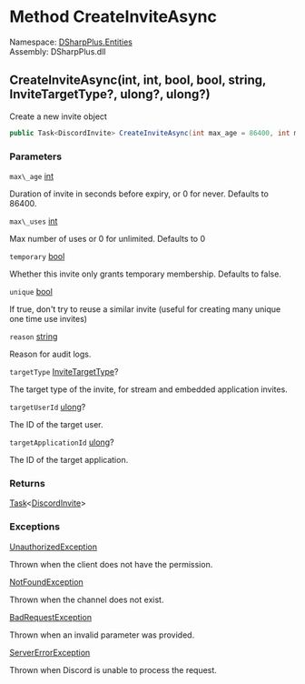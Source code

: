 # Method CreateInviteAsync

Namespace: [DSharpPlus.Entities](DSharpPlus.Entities.md)  
Assembly: DSharpPlus.dll

## <a id="DSharpPlus_Entities_DiscordChannel_CreateInviteAsync_System_Int32_System_Int32_System_Boolean_System_Boolean_System_String_System_Nullable_DSharpPlus_InviteTargetType__System_Nullable_System_UInt64__System_Nullable_System_UInt64__"></a>CreateInviteAsync\(int, int, bool, bool, string, InviteTargetType?, ulong?, ulong?\)

Create a new invite object

```csharp
public Task<DiscordInvite> CreateInviteAsync(int max_age = 86400, int max_uses = 0, bool temporary = false, bool unique = false, string reason = null, InviteTargetType? targetType = null, ulong? targetUserId = null, ulong? targetApplicationId = null)
```

### Parameters

`max\_age` [int](https://learn.microsoft.com/dotnet/api/system.int32)

Duration of invite in seconds before expiry, or 0 for never.  Defaults to 86400.

`max\_uses` [int](https://learn.microsoft.com/dotnet/api/system.int32)

Max number of uses or 0 for unlimited.  Defaults to 0

`temporary` [bool](https://learn.microsoft.com/dotnet/api/system.boolean)

Whether this invite only grants temporary membership.  Defaults to false.

`unique` [bool](https://learn.microsoft.com/dotnet/api/system.boolean)

If true, don't try to reuse a similar invite (useful for creating many unique one time use invites)

`reason` [string](https://learn.microsoft.com/dotnet/api/system.string)

Reason for audit logs.

`targetType` [InviteTargetType](DSharpPlus.InviteTargetType.md)?

The target type of the invite, for stream and embedded application invites.

`targetUserId` [ulong](https://learn.microsoft.com/dotnet/api/system.uint64)?

The ID of the target user.

`targetApplicationId` [ulong](https://learn.microsoft.com/dotnet/api/system.uint64)?

The ID of the target application.

### Returns

[Task](https://learn.microsoft.com/dotnet/api/system.threading.tasks.task\-1)<[DiscordInvite](DSharpPlus.Entities.DiscordInvite.md)\>

### Exceptions

[UnauthorizedException](DSharpPlus.Exceptions.UnauthorizedException.md)

Thrown when the client does not have the <xref href="DSharpPlus.Permissions.CreateInstantInvite" data-throw-if-not-resolved="false"></xref> permission.

[NotFoundException](DSharpPlus.Exceptions.NotFoundException.md)

Thrown when the channel does not exist.

[BadRequestException](DSharpPlus.Exceptions.BadRequestException.md)

Thrown when an invalid parameter was provided.

[ServerErrorException](DSharpPlus.Exceptions.ServerErrorException.md)

Thrown when Discord is unable to process the request.

